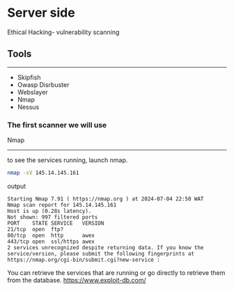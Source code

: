 # Server side
Ethical Hacking- vulnerability scanning

## Tools
<hr>

* Skipfish
* Owasp Disrbuster
* Webslayer
* Nmap
* Nessus

### The first scanner we will use
Nmap
<hr>
to see the services running, launch nmap.

```bash
nmap -sV 145.14.145.161
```
output
```
Starting Nmap 7.91 ( https://nmap.org ) at 2024-07-04 22:50 WAT
Nmap scan report for 145.14.145.161
Host is up (0.28s latency).
Not shown: 997 filtered ports
PORT    STATE SERVICE   VERSION
21/tcp  open  ftp?
80/tcp  open  http      awex
443/tcp open  ssl/https awex
2 services unrecognized despite returning data. If you know the service/version, please submit the following fingerprints at https://nmap.org/cgi-bin/submit.cgi?new-service :
```
You can retrieve the services that are running or go directly to retrieve them from the database.
<a href="https://www.exploit-db.com/">https://www.exploit-db.com/</a>

